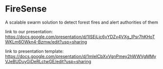 # FireSense
A scalable swarm solution to detect forest fires and alert authorities of them

link to our presentation: https://docs.google.com/presentation/d/1ISEjLjc6vYDZv4VXg_lPsr7hKHoTWKLm6OWkn4-Bzmw/edit?usp=sharing

link to presentation template: https://docs.google.com/presentation/d/1mIelCbXvVgnPmey2hWWVgMMyVJeBUDuyGiDeRLctwGE/edit?usp=sharing

